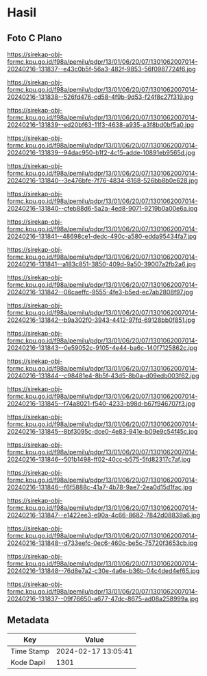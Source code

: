 # Hasil

## Foto C Plano

https://sirekap-obj-formc.kpu.go.id/f98a/pemilu/pdpr/13/01/06/20/07/1301062007014-20240216-131837--e43c0b5f-56a3-482f-9853-56f0987724f6.jpg

https://sirekap-obj-formc.kpu.go.id/f98a/pemilu/pdpr/13/01/06/20/07/1301062007014-20240216-131838--526fd476-cd58-4f9b-9d53-f24f8c27f319.jpg

https://sirekap-obj-formc.kpu.go.id/f98a/pemilu/pdpr/13/01/06/20/07/1301062007014-20240216-131839--ed20bf63-11f3-4638-a935-a3f8bd0bf5a0.jpg

https://sirekap-obj-formc.kpu.go.id/f98a/pemilu/pdpr/13/01/06/20/07/1301062007014-20240216-131839--94dac950-b1f2-4c15-adde-10891eb9565d.jpg

https://sirekap-obj-formc.kpu.go.id/f98a/pemilu/pdpr/13/01/06/20/07/1301062007014-20240216-131840--3e476bfe-7f76-4834-8168-526bb8b0e628.jpg

https://sirekap-obj-formc.kpu.go.id/f98a/pemilu/pdpr/13/01/06/20/07/1301062007014-20240216-131840--cfeb88d6-5a2a-4ed8-9071-9219b0a00e6a.jpg

https://sirekap-obj-formc.kpu.go.id/f98a/pemilu/pdpr/13/01/06/20/07/1301062007014-20240216-131841--48698ce1-dedc-490c-a580-edda95434fa7.jpg

https://sirekap-obj-formc.kpu.go.id/f98a/pemilu/pdpr/13/01/06/20/07/1301062007014-20240216-131841--a183c851-3850-409d-9a50-39007a2fb2a6.jpg

https://sirekap-obj-formc.kpu.go.id/f98a/pemilu/pdpr/13/01/06/20/07/1301062007014-20240216-131842--06caeffc-9555-4fe3-b5ed-ec7ab2808f97.jpg

https://sirekap-obj-formc.kpu.go.id/f98a/pemilu/pdpr/13/01/06/20/07/1301062007014-20240216-131842--b9a302f0-3943-4412-97fd-69128bb0f851.jpg

https://sirekap-obj-formc.kpu.go.id/f98a/pemilu/pdpr/13/01/06/20/07/1301062007014-20240216-131843--0e59052c-9105-4e44-ba6c-140f7125862c.jpg

https://sirekap-obj-formc.kpu.go.id/f98a/pemilu/pdpr/13/01/06/20/07/1301062007014-20240216-131844--c98481e4-8b5f-43d5-8b0a-d09edb003f62.jpg

https://sirekap-obj-formc.kpu.go.id/f98a/pemilu/pdpr/13/01/06/20/07/1301062007014-20240216-131845--f74a8021-f540-4233-b98d-b67f946707f3.jpg

https://sirekap-obj-formc.kpu.go.id/f98a/pemilu/pdpr/13/01/06/20/07/1301062007014-20240216-131845--8bf3095c-dce0-4e83-941e-b09e9c54f45c.jpg

https://sirekap-obj-formc.kpu.go.id/f98a/pemilu/pdpr/13/01/06/20/07/1301062007014-20240216-131846--501b1498-ff02-40cc-b575-5fd82317c7af.jpg

https://sirekap-obj-formc.kpu.go.id/f98a/pemilu/pdpr/13/01/06/20/07/1301062007014-20240216-131846--f6f5888c-41a7-4b78-9ae7-2ea0d15d1fac.jpg

https://sirekap-obj-formc.kpu.go.id/f98a/pemilu/pdpr/13/01/06/20/07/1301062007014-20240216-131847--e1422ee3-e90a-4c66-8682-7842d08839a6.jpg

https://sirekap-obj-formc.kpu.go.id/f98a/pemilu/pdpr/13/01/06/20/07/1301062007014-20240216-131848--d733eefc-0ec6-460c-be5c-75720f3653cb.jpg

https://sirekap-obj-formc.kpu.go.id/f98a/pemilu/pdpr/13/01/06/20/07/1301062007014-20240216-131848--76d8e7a2-c30e-4a6e-b36b-04c4ded4ef65.jpg

https://sirekap-obj-formc.kpu.go.id/f98a/pemilu/pdpr/13/01/06/20/07/1301062007014-20240216-131837--09f76650-a677-47dc-8675-ad08a258999a.jpg


## Metadata

| Key        | Value               |
| ---------- | ------------------- |
| Time Stamp | 2024-02-17 13:05:41 |
| Kode Dapil | 1301                |



